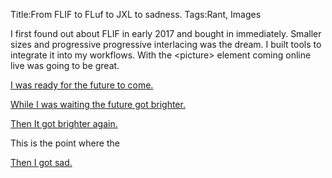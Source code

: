 Title:From FLIF to FLuf to JXL to sadness.
Tags:Rant, Images

I first found out about FLIF in early 2017 and bought in immediately. Smaller sizes and progressive progressive interlacing was the dream. I built tools to integrate it into my workflows. With the &lt;picture&gt; element coming online live was going to be great.

[I was ready for the future to come.](/blog/lets-make-a-terrible-markdown-extension-pt1-background/)

[While I was waiting the future got brighter.](https://github.com/cloudinary/fuif)

[Then It got brighter again.](https://en.wikipedia.org/wiki/JPEG_XL)

This is the point where  the 


[Then I got sad.](https://www.phoronix.com/news/Chrome-Dropping-JPEG-XL-Reasons)

